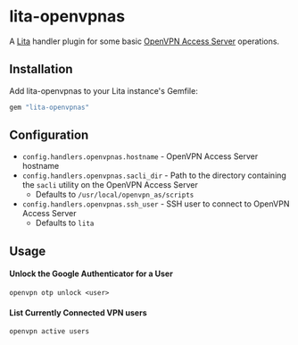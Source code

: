 # lita-openvpnas

A [Lita](https://www.lita.io/) handler plugin for some basic [OpenVPN Access Server](https://openvpn.net/index.php/access-server/overview.html) operations.

## Installation

Add lita-openvpnas to your Lita instance's Gemfile:

``` ruby
gem "lita-openvpnas"
```

## Configuration

* `config.handlers.openvpnas.hostname` - OpenVPN Access Server hostname
* `config.handlers.openvpnas.sacli_dir` - Path to the directory containing the `sacli` utility on the OpenVPN Access Server
  * Defaults to `/usr/local/openvpn_as/scripts`
* `config.handlers.openvpnas.ssh_user` - SSH user to connect to OpenVPN Access Server
  * Defaults to `lita`

## Usage

#### Unlock the Google Authenticator for a User
    openvpn otp unlock <user>

#### List Currently Connected VPN users
    openvpn active users
